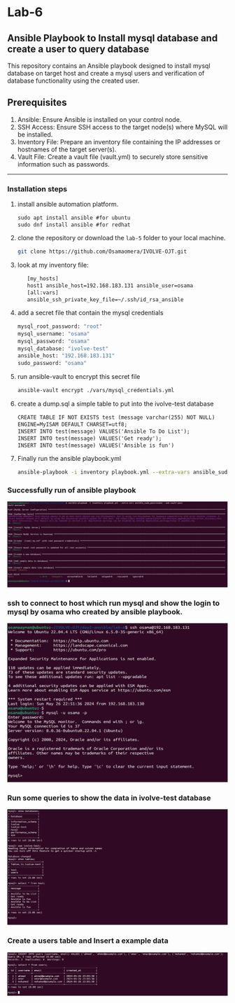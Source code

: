 # Lab-6
## Ansible Playbook to Install mysql database and create a user to query database
This repository contains an Ansible playbook designed to install mysql database on target host and create a mysql users and verification of database functionality using the created user.

## Prerequisites
1. Ansible: Ensure Ansible is installed on your control node.
2. SSH Access: Ensure SSH access to the target node(s) where MySQL will be installed.
3. Inventory File: Prepare an inventory file containing the IP addresses or hostnames of the target server(s).
4. Vault File: Create a vault file (vault.yml) to securely store sensitive information such as passwords.
***



### Installation steps
1. install ansible automation platform.
    ```
    sudo apt install ansible #for ubuntu
    sudo dnf install ansible #for redhat
    ```
2. clone the repository or download the `lab-5` folder to your local machine.
    ```sh
    git clone https://github.com/Osamaomera/IVOLVE-OJT.git
    ```
3. look at my inventory file:
     ```
        [my_hosts]
        host1 ansible_host=192.168.183.131 ansible_user=osama
        [all:vars]  
        ansible_ssh_private_key_file=~/.ssh/id_rsa_ansible
    ```
4. add a secret file that contain the mysql credentials 
    ```sh
    mysql_root_password: "root"
    mysql_username: "osama"
    mysql_password: "osama"
    mysql_database: "ivolve-test"
    ansible_host: "192.168.183.131"
    sudo_password: "osama"
    ```
5. run ansible-vault to encrypt this secret file  
    ```sh
    ansible-vault encrypt ./vars/mysql_credentials.yml
    ```
6. create a dump.sql a simple table to put into the ivolve-test database
    ```
    CREATE TABLE IF NOT EXISTS test (message varchar(255) NOT NULL) 
    ENGINE=MyISAM DEFAULT CHARSET=utf8;         
    INSERT INTO test(message) VALUES('Ansible To Do List');
    INSERT INTO test(message) VALUES('Get ready');         
    INSERT INTO test(message) VALUES('Ansible is fun')
    ```
7. Finally run the ansible playbook.yml
    ```sh
    ansible-playbook -i inventory playbook.yml --extra-vars ansible_sudo_pass=osama --ask-vault-pass
    ```

### Successfully run of ansible playbook  
![](playbook-output.png)

### ssh to connect to host which run mysql and show the login to mysql by osama who created by ansible playbook. 

![](ssh-mysql.png)

### Run some queries to show the data in ivolve-test database  

![](mysql-query.png)

### Create a users table and Insert a example data

 ![](insert.png)
